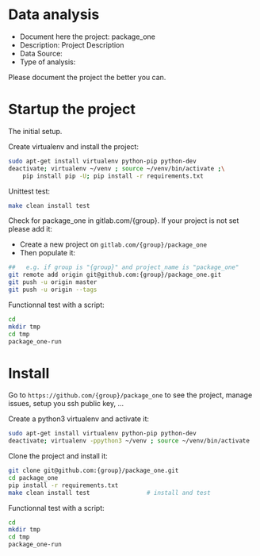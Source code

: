 # Data analysis
- Document here the project: package_one
- Description: Project Description
- Data Source:
- Type of analysis:

Please document the project the better you can.

# Startup the project

The initial setup.

Create virtualenv and install the project:
```bash
sudo apt-get install virtualenv python-pip python-dev
deactivate; virtualenv ~/venv ; source ~/venv/bin/activate ;\
    pip install pip -U; pip install -r requirements.txt
```

Unittest test:
```bash
make clean install test
```

Check for package_one in gitlab.com/{group}.
If your project is not set please add it:

- Create a new project on `gitlab.com/{group}/package_one`
- Then populate it:

```bash
##   e.g. if group is "{group}" and project_name is "package_one"
git remote add origin git@github.com:{group}/package_one.git
git push -u origin master
git push -u origin --tags
```

Functionnal test with a script:

```bash
cd
mkdir tmp
cd tmp
package_one-run
```

# Install

Go to `https://github.com/{group}/package_one` to see the project, manage issues,
setup you ssh public key, ...

Create a python3 virtualenv and activate it:

```bash
sudo apt-get install virtualenv python-pip python-dev
deactivate; virtualenv -ppython3 ~/venv ; source ~/venv/bin/activate
```

Clone the project and install it:

```bash
git clone git@github.com:{group}/package_one.git
cd package_one
pip install -r requirements.txt
make clean install test                # install and test
```
Functionnal test with a script:

```bash
cd
mkdir tmp
cd tmp
package_one-run
```
